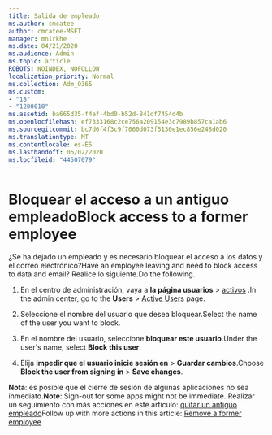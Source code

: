 ```yaml
---
title: Salida de empleado
ms.author: cmcatee
author: cmcatee-MSFT
manager: mnirkhe
ms.date: 04/21/2020
ms.audience: Admin
ms.topic: article
ROBOTS: NOINDEX, NOFOLLOW
localization_priority: Normal
ms.collection: Adm_O365
ms.custom:
- "18"
- "1200010"
ms.assetid: ba665d35-f4af-4bd0-b52d-841df7454d4b
ms.openlocfilehash: ef7333168c2ce756a209154e3c7989b857ca1ab6
ms.sourcegitcommit: bc7d6f4f3c9f7060d073f5130e1ec856e248d020
ms.translationtype: MT
ms.contentlocale: es-ES
ms.lasthandoff: 06/02/2020
ms.locfileid: "44507079"
---
```

# <a name="block-access-to-a-former-employee"></a><span data-ttu-id="5d3dd-102">Bloquear el acceso a un antiguo empleado</span><span class="sxs-lookup"><span data-stu-id="5d3dd-102">Block access to a former employee</span></span>

<span data-ttu-id="5d3dd-103">¿Se ha dejado un empleado y es necesario bloquear el acceso a los datos y el correo electrónico?</span><span class="sxs-lookup"><span data-stu-id="5d3dd-103">Have an employee leaving and need to block access to data and email?</span></span> <span data-ttu-id="5d3dd-104">Realice lo siguiente.</span><span class="sxs-lookup"><span data-stu-id="5d3dd-104">Do the following.</span></span>
  
1. <span data-ttu-id="5d3dd-105">En el centro de administración, vaya a **la página usuarios** \> [activos](https://go.microsoft.com/fwlink/p/?linkid=834822) .</span><span class="sxs-lookup"><span data-stu-id="5d3dd-105">In the admin center, go to the **Users** \> [Active Users](https://go.microsoft.com/fwlink/p/?linkid=834822) page.</span></span>

2. <span data-ttu-id="5d3dd-106">Seleccione el nombre del usuario que desea bloquear.</span><span class="sxs-lookup"><span data-stu-id="5d3dd-106">Select the name of the user you want to block.</span></span>

3. <span data-ttu-id="5d3dd-107">En el nombre del usuario, seleccione **bloquear este usuario**.</span><span class="sxs-lookup"><span data-stu-id="5d3dd-107">Under the user's name, select **Block this user**.</span></span>

4. <span data-ttu-id="5d3dd-108">Elija **impedir que el usuario inicie sesión en** \> **Guardar cambios**.</span><span class="sxs-lookup"><span data-stu-id="5d3dd-108">Choose **Block the user from signing in** \> **Save changes**.</span></span>

<span data-ttu-id="5d3dd-109">**Nota**: es posible que el cierre de sesión de algunas aplicaciones no sea inmediato.</span><span class="sxs-lookup"><span data-stu-id="5d3dd-109">**Note**: Sign-out for some apps might not be immediate.</span></span> <span data-ttu-id="5d3dd-110">Realizar un seguimiento con más acciones en este artículo: [quitar un antiguo empleado](https://docs.microsoft.com/microsoft-365/admin/add-users/remove-former-employee)</span><span class="sxs-lookup"><span data-stu-id="5d3dd-110">Follow up with more actions in this article: [Remove a former employee](https://docs.microsoft.com/microsoft-365/admin/add-users/remove-former-employee)</span></span>